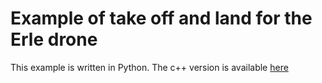 # Example of take off and land for the Erle drone

This example is written in Python. The c++ version is available [here](https://github.com/erlerobot/ros_erle_takeoff_land)

